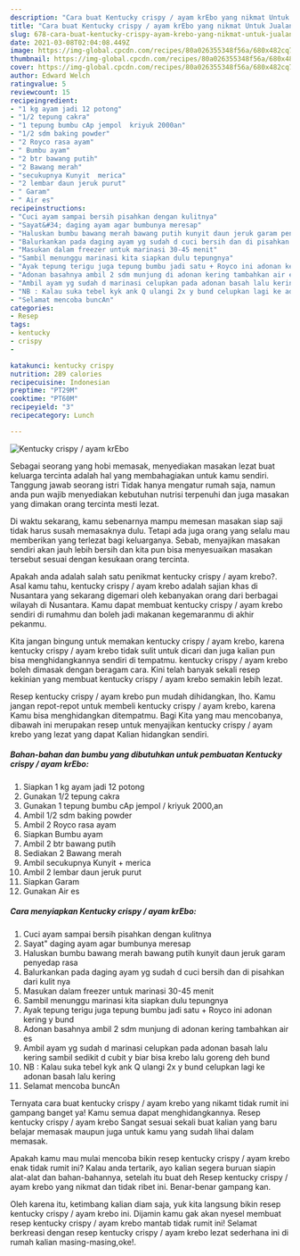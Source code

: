 ```yaml
---
description: "Cara buat Kentucky crispy / ayam krEbo yang nikmat Untuk Jualan"
title: "Cara buat Kentucky crispy / ayam krEbo yang nikmat Untuk Jualan"
slug: 678-cara-buat-kentucky-crispy-ayam-krebo-yang-nikmat-untuk-jualan
date: 2021-03-08T02:04:08.449Z
image: https://img-global.cpcdn.com/recipes/80a026355348f56a/680x482cq70/kentucky-crispy-ayam-krebo-foto-resep-utama.jpg
thumbnail: https://img-global.cpcdn.com/recipes/80a026355348f56a/680x482cq70/kentucky-crispy-ayam-krebo-foto-resep-utama.jpg
cover: https://img-global.cpcdn.com/recipes/80a026355348f56a/680x482cq70/kentucky-crispy-ayam-krebo-foto-resep-utama.jpg
author: Edward Welch
ratingvalue: 5
reviewcount: 15
recipeingredient:
- "1 kg ayam jadi 12 potong"
- "1/2 tepung cakra"
- "1 tepung bumbu cAp jempol  kriyuk 2000an"
- "1/2 sdm baking powder"
- "2 Royco rasa ayam"
- " Bumbu ayam"
- "2 btr bawang putih"
- "2 Bawang merah"
- "secukupnya Kunyit  merica"
- "2 lembar daun jeruk purut"
- " Garam"
- " Air es"
recipeinstructions:
- "Cuci ayam sampai bersih pisahkan dengan kulitnya"
- "Sayat&#34; daging ayam agar bumbunya meresap"
- "Haluskan bumbu bawang merah bawang putih kunyit daun jeruk garam penyedap rasa"
- "Balurkankan pada daging ayam yg sudah d cuci bersih dan di pisahkan dari kulit nya"
- "Masukan dalam freezer untuk marinasi 30-45 menit"
- "Sambil menunggu marinasi kita siapkan dulu tepungnya"
- "Ayak tepung terigu juga tepung bumbu jadi satu + Royco ini adonan kering y bund"
- "Adonan basahnya ambil 2 sdm munjung di adonan kering tambahkan air es"
- "Ambil ayam yg sudah d marinasi celupkan pada adonan basah lalu kering sambil sedikit d cubit y biar bisa krebo lalu goreng deh bund"
- "NB : Kalau suka tebel kyk ank Q ulangi 2x y bund celupkan lagi ke adonan basah lalu kering"
- "Selamat mencoba buncAn"
categories:
- Resep
tags:
- kentucky
- crispy
- 

katakunci: kentucky crispy  
nutrition: 289 calories
recipecuisine: Indonesian
preptime: "PT29M"
cooktime: "PT60M"
recipeyield: "3"
recipecategory: Lunch

---
```



![Kentucky crispy / ayam krEbo](https://img-global.cpcdn.com/recipes/80a026355348f56a/680x482cq70/kentucky-crispy-ayam-krebo-foto-resep-utama.jpg)

Sebagai seorang yang hobi memasak, menyediakan masakan lezat buat keluarga tercinta adalah hal yang membahagiakan untuk kamu sendiri. Tanggung jawab seorang istri Tidak hanya mengatur rumah saja, namun anda pun wajib menyediakan kebutuhan nutrisi terpenuhi dan juga masakan yang dimakan orang tercinta mesti lezat.

Di waktu  sekarang, kamu sebenarnya mampu memesan masakan siap saji tidak harus susah memasaknya dulu. Tetapi ada juga orang yang selalu mau memberikan yang terlezat bagi keluarganya. Sebab, menyajikan masakan sendiri akan jauh lebih bersih dan kita pun bisa menyesuaikan masakan tersebut sesuai dengan kesukaan orang tercinta. 



Apakah anda adalah salah satu penikmat kentucky crispy / ayam krebo?. Asal kamu tahu, kentucky crispy / ayam krebo adalah sajian khas di Nusantara yang sekarang digemari oleh kebanyakan orang dari berbagai wilayah di Nusantara. Kamu dapat membuat kentucky crispy / ayam krebo sendiri di rumahmu dan boleh jadi makanan kegemaranmu di akhir pekanmu.

Kita jangan bingung untuk memakan kentucky crispy / ayam krebo, karena kentucky crispy / ayam krebo tidak sulit untuk dicari dan juga kalian pun bisa menghidangkannya sendiri di tempatmu. kentucky crispy / ayam krebo boleh dimasak dengan beragam cara. Kini telah banyak sekali resep kekinian yang membuat kentucky crispy / ayam krebo semakin lebih lezat.

Resep kentucky crispy / ayam krebo pun mudah dihidangkan, lho. Kamu jangan repot-repot untuk membeli kentucky crispy / ayam krebo, karena Kamu bisa menghidangkan ditempatmu. Bagi Kita yang mau mencobanya, dibawah ini merupakan resep untuk menyajikan kentucky crispy / ayam krebo yang lezat yang dapat Kalian hidangkan sendiri.

<!--inarticleads1-->

##### Bahan-bahan dan bumbu yang dibutuhkan untuk pembuatan Kentucky crispy / ayam krEbo:

1. Siapkan 1 kg ayam jadi 12 potong
1. Gunakan 1/2 tepung cakra
1. Gunakan 1 tepung bumbu cAp jempol / kriyuk 2000,an
1. Ambil 1/2 sdm baking powder
1. Ambil 2 Royco rasa ayam
1. Siapkan  Bumbu ayam
1. Ambil 2 btr bawang putih
1. Sediakan 2 Bawang merah
1. Ambil secukupnya Kunyit + merica
1. Ambil 2 lembar daun jeruk purut
1. Siapkan  Garam
1. Gunakan  Air es




<!--inarticleads2-->

##### Cara menyiapkan Kentucky crispy / ayam krEbo:

1. Cuci ayam sampai bersih pisahkan dengan kulitnya
1. Sayat&#34; daging ayam agar bumbunya meresap
1. Haluskan bumbu bawang merah bawang putih kunyit daun jeruk garam penyedap rasa
1. Balurkankan pada daging ayam yg sudah d cuci bersih dan di pisahkan dari kulit nya
1. Masukan dalam freezer untuk marinasi 30-45 menit
1. Sambil menunggu marinasi kita siapkan dulu tepungnya
1. Ayak tepung terigu juga tepung bumbu jadi satu + Royco ini adonan kering y bund
1. Adonan basahnya ambil 2 sdm munjung di adonan kering tambahkan air es
1. Ambil ayam yg sudah d marinasi celupkan pada adonan basah lalu kering sambil sedikit d cubit y biar bisa krebo lalu goreng deh bund
1. NB : Kalau suka tebel kyk ank Q ulangi 2x y bund celupkan lagi ke adonan basah lalu kering
1. Selamat mencoba buncAn




Ternyata cara buat kentucky crispy / ayam krebo yang nikamt tidak rumit ini gampang banget ya! Kamu semua dapat menghidangkannya. Resep kentucky crispy / ayam krebo Sangat sesuai sekali buat kalian yang baru belajar memasak maupun juga untuk kamu yang sudah lihai dalam memasak.

Apakah kamu mau mulai mencoba bikin resep kentucky crispy / ayam krebo enak tidak rumit ini? Kalau anda tertarik, ayo kalian segera buruan siapin alat-alat dan bahan-bahannya, setelah itu buat deh Resep kentucky crispy / ayam krebo yang nikmat dan tidak ribet ini. Benar-benar gampang kan. 

Oleh karena itu, ketimbang kalian diam saja, yuk kita langsung bikin resep kentucky crispy / ayam krebo ini. Dijamin kamu gak akan nyesel membuat resep kentucky crispy / ayam krebo mantab tidak rumit ini! Selamat berkreasi dengan resep kentucky crispy / ayam krebo lezat sederhana ini di rumah kalian masing-masing,oke!.


